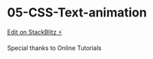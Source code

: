 # 05-CSS-Text-animation

[Edit on StackBlitz ⚡️](https://stackblitz.com/edit/web-platform-zlg1yq)

Special thanks to Online Tutorials
